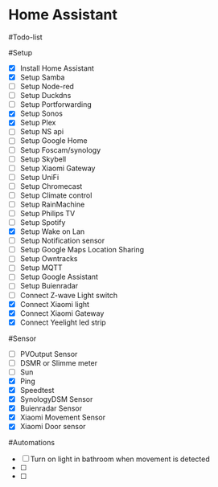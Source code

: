 # Home Assistant



#Todo-list

#Setup
- [x] Install Home Assistant
- [x] Setup Samba
- [ ] Setup Node-red
- [ ] Setup Duckdns
- [ ] Setup Portforwarding
- [x] Setup Sonos
- [x] Setup Plex
- [ ] Setup NS api
- [ ] Setup Google Home
- [ ] Setup Foscam/synology 
- [ ] Setup Skybell
- [ ] Setup Xiaomi Gateway
- [ ] Setup UniFi
- [ ] Setup Chromecast
- [ ] Setup Climate control
- [ ] Setup RainMachine
- [ ] Setup Philips TV
- [ ] Setup Spotify
- [x] Setup Wake on Lan
- [ ] Setup Notification sensor
- [ ] Setup Google Maps Location Sharing
- [ ] Setup Owntracks
- [ ] Setup MQTT
- [ ] Setup Google Assistant
- [ ] Setup Buienradar
- [ ] Connect Z-wave Light switch
- [x] Connect Xiaomi light
- [x] Connect Xiaomi Gateway
- [x] Connect Yeelight led strip

#Sensor
- [ ] PVOutput Sensor
- [ ] DSMR or Slimme meter
- [ ] Sun
- [x] Ping 
- [x] Speedtest
- [x] SynologyDSM Sensor
- [x] Buienradar Sensor
- [x] Xiaomi Movement Sensor
- [x] Xiaomi Door sensor

#Automations
- [ ] Turn on light in bathroom when movement is detected
- [ ] 
- [ ] 

